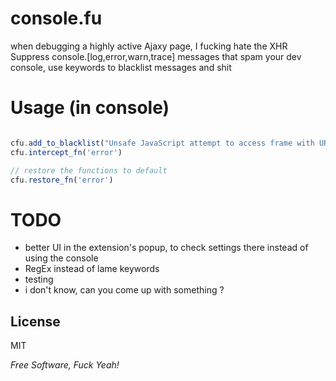 console.fu
==========

when debugging a highly active Ajaxy page, I fucking hate the XHR
Suppress console.[log,error,warn,trace] messages that spam your dev console,
use keywords to blacklist messages and shit

Usage (in console)
==================

```javascript

cfu.add_to_blacklist("Unsafe JavaScript attempt to access frame with URL")
cfu.intercept_fn('error')

// restore the functions to default
cfu.restore_fn('error')

```

TODO
====
* better UI in the extension's popup, to check settings there instead of using the console
* RegEx instead of lame keywords
* testing
* i don't know, can you come up with something ?

License
-

MIT

*Free Software, Fuck Yeah!*

  [Aziz khoury]: bentael@gmail.com


